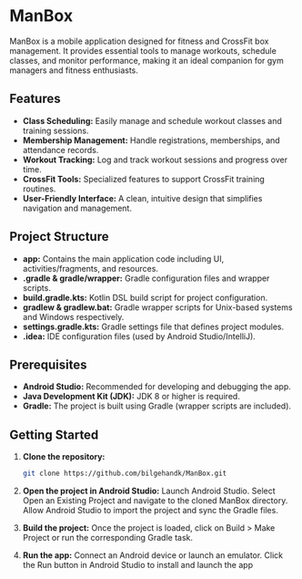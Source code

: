 # ManBox

ManBox is a mobile application designed for fitness and CrossFit box management. It provides essential tools to manage workouts, schedule classes, and monitor performance, making it an ideal companion for gym managers and fitness enthusiasts.

## Features

- **Class Scheduling:** Easily manage and schedule workout classes and training sessions.
- **Membership Management:** Handle registrations, memberships, and attendance records.
- **Workout Tracking:** Log and track workout sessions and progress over time.
- **CrossFit Tools:** Specialized features to support CrossFit training routines.
- **User-Friendly Interface:** A clean, intuitive design that simplifies navigation and management.

## Project Structure

- **app:** Contains the main application code including UI, activities/fragments, and resources.
- **.gradle & gradle/wrapper:** Gradle configuration files and wrapper scripts.
- **build.gradle.kts:** Kotlin DSL build script for project configuration.
- **gradlew & gradlew.bat:** Gradle wrapper scripts for Unix-based systems and Windows respectively.
- **settings.gradle.kts:** Gradle settings file that defines project modules.
- **.idea:** IDE configuration files (used by Android Studio/IntelliJ).

## Prerequisites

- **Android Studio:** Recommended for developing and debugging the app.
- **Java Development Kit (JDK):** JDK 8 or higher is required.
- **Gradle:** The project is built using Gradle (wrapper scripts are included).

## Getting Started

1. **Clone the repository:**
   ```bash
   git clone https://github.com/bilgehandk/ManBox.git

2. **Open the project in Android Studio:**
   Launch Android Studio.
   Select Open an Existing Project and navigate to the cloned ManBox directory.
   Allow Android Studio to import the project and sync the Gradle files.

3. **Build the project:**
   Once the project is loaded, click on Build > Make Project or run the corresponding Gradle task.

4. **Run the app:**
   Connect an Android device or launch an emulator.
   Click the Run button in Android Studio to install and launch the app
